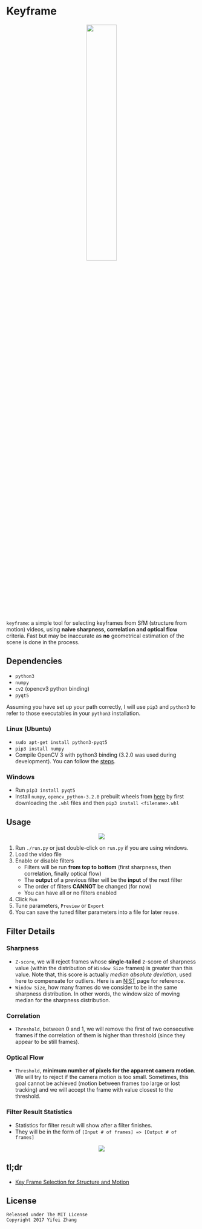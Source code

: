 # Keyframe
<p align="center">
  <img src="https://cloud.githubusercontent.com/assets/2238599/26716386/0b09acfe-472e-11e7-89eb-a9c1aaa24756.png" width="40%">
<p align="center">

`keyframe`: a simple tool for selecting keyframes from SfM (structure from motion) videos,
using **naive sharpness, correlation and optical flow** criteria. 
Fast but may be inaccurate as **no** geometrical estimation of the scene is done in the process.

## Dependencies
- `python3`
- `numpy`
- `cv2` (opencv3 python binding)
- `pyqt5`

Assuming you have set up your path correctly, I will use `pip3` and `python3` to 
refer to those executables in your `python3` installation.

### Linux (Ubuntu)
- `sudo apt-get install python3-pyqt5`
- `pip3 install numpy`
- Compile OpenCV 3 with python3 binding (3.2.0 was used during development). 
You can follow the [steps](https://stackoverflow.com/questions/40051573/opencv-3-1-0-with-python-3-5).


### Windows
- Run `pip3 install pyqt5`
- Install `numpy`, `opencv_python‑3.2.0` prebuilt wheels from [here](http://www.lfd.uci.edu/~gohlke/pythonlibs/)
by first downloading the `.whl` files and then `pip3 install <filename>.whl`

## Usage

<p align="center">
  <img src="https://cloud.githubusercontent.com/assets/2238599/26714939/8d373ba2-4728-11e7-83a2-7fcdd6790dd9.png">
</p>

1. Run  `./run.py` or just double-click on `run.py` if you are using windows.
2. Load the video file
3. Enable or disable filters
    - Filters will be run **from top to bottom** (first sharpness, then correlation, finally optical flow)
    - The **output** of a previous filter will be the **input** of the next filter
    - The order of filters **CANNOT** be changed (for now)
    - You can have all or no filters enabled
4. Click `Run`
5. Tune parameters, `Preview` or `Export`
6. You can save the tuned filter parameters into a file for later reuse.

## Filter Details

### Sharpness
- `Z-score`, we will reject frames whose **single-tailed** z-score of sharpness
value (within the distribution of `Window Size` frames) is greater than this value.
Note that, this score is actually *median absolute deviation*, used here to
compensate for outliers. 
Here is an [NIST](http://www.itl.nist.gov/div898/handbook/eda/section3/eda35h.htm) page for reference.
- `Window Size`, how many frames do we consider to be in the same sharpness distribution.
In other words, the window size of moving median for the sharpness distribution.

### Correlation
- `Threshold`, between 0 and 1, we will remove the first of two consecutive frames 
if the correlation of them is higher than threshold (since they appear to be still frames).

### Optical Flow
- `Threshold`, **minimum number of pixels for the apparent camera motion**. 
We will try to reject if the camera motion is too small. 
Sometimes, this goal cannot be achieved (motion between frames too large or lost tracking) 
and we will accept the frame with value closest to the threshold.

### Filter Result Statistics
- Statistics for filter result will show after a filter finishes.
- They will be in the form of `[Input # of frames] => [Output # of frames]`

<p align="center">
  <img src="https://cloud.githubusercontent.com/assets/2238599/26716002/9a1ed114-472c-11e7-84d9-f2809c48be07.png">
</p>

## tl;dr
- [Key Frame Selection for Structure and Motion](https://www.google.com/url?sa=t&rct=j&q=&esrc=s&source=web&cd=1&ved=0ahUKEwi5l6iC1p7UAhUixFQKHaDjAPAQFggtMAA&url=http%3A%2F%2Fcv.snu.ac.kr%2Fhyunxx%2FSeminar%2F2004%2F2004-12-00%2FKeyFrameSelection.ppt&usg=AFQjCNFwFRiHpKfraWnwP0xQPUJrZb3W5A&sig2=o3dzc8nM6hoN-qNDdLtx9A&cad=rja)

## License
```
Released under The MIT License
Copyright 2017 Yifei Zhang
```
